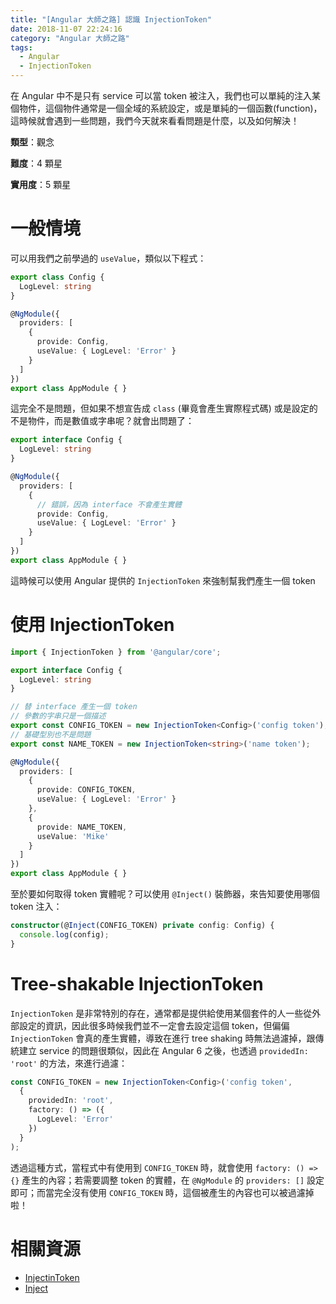 ```yaml
---
title: "[Angular 大師之路] 認識 InjectionToken"
date: 2018-11-07 22:24:16
category: "Angular 大師之路"
tags:
  - Angular
  - InjectionToken
---
```


在 Angular 中不是只有 service 可以當 token 被注入，我們也可以單純的注入某個物件，這個物件通常是一個全域的系統設定，或是單純的一個函數(function)，這時候就會遇到一些問題，我們今天就來看看問題是什麼，以及如何解決！

<!-- more -->

**類型**：觀念

**難度**：4 顆星

**實用度**：5 顆星

# 一般情境

可以用我們之前學過的 `useValue`，類似以下程式：

```typescript
export class Config {
  LogLevel: string
}

@NgModule({
  providers: [
    {
      provide: Config,
      useValue: { LogLevel: 'Error' }
    }
  ]
})
export class AppModule { }
```

這完全不是問題，但如果不想宣告成 `class` (畢竟會產生實際程式碼) 或是設定的不是物件，而是數值或字串呢？就會出問題了：

```typescript
export interface Config {
  LogLevel: string
}

@NgModule({
  providers: [
    {
      // 錯誤，因為 interface 不會產生實體
      provide: Config,
      useValue: { LogLevel: 'Error' }
    }
  ]
})
export class AppModule { }
```

這時候可以使用 Angular 提供的 `InjectionToken` 來強制幫我們產生一個 token

# 使用 InjectionToken

```typescript
import { InjectionToken } from '@angular/core';

export interface Config {
  LogLevel: string
}

// 替 interface 產生一個 token
// 參數的字串只是一個描述
export const CONFIG_TOKEN = new InjectionToken<Config>('config token');
// 基礎型別也不是問題
export const NAME_TOKEN = new InjectionToken<string>('name token');

@NgModule({
  providers: [
    {
      provide: CONFIG_TOKEN,
      useValue: { LogLevel: 'Error' }
    },
    {
      provide: NAME_TOKEN,
      useValue: 'Mike'
    }
  ]
})
export class AppModule { }
```

至於要如何取得 token 實體呢？可以使用 `@Inject()` 裝飾器，來告知要使用哪個 token 注入：

```typescript
constructor(@Inject(CONFIG_TOKEN) private config: Config) {
  console.log(config);
}
```

# Tree-shakable InjectionToken

`InjectionToken` 是非常特別的存在，通常都是提供給使用某個套件的人一些從外部設定的資訊，因此很多時候我們並不一定會去設定這個 token，但偏偏 `InjectionToken` 會真的產生實體，導致在進行 tree shaking 時無法過濾掉，跟傳統建立 service 的問題很類似，因此在 Angular 6 之後，也透過 `providedIn: 'root'` 的方法，來進行過濾：

```typescript
const CONFIG_TOKEN = new InjectionToken<Config>('config token',
  {
    providedIn: 'root',
    factory: () => ({
      LogLevel: 'Error'
    })
  }
);
```

透過這種方式，當程式中有使用到 `CONFIG_TOKEN` 時，就會使用 `factory: () => {}` 產生的內容；若需要調整 token 的實體，在 `@NgModule` 的 `providers: []` 設定即可；而當完全沒有使用 `CONFIG_TOKEN` 時，這個被產生的內容也可以被過濾掉啦！

# 相關資源

- [InjectinToken](https://angular.io/api/core/InjectionToken)
- [Inject](https://angular.io/api/core/inject)
